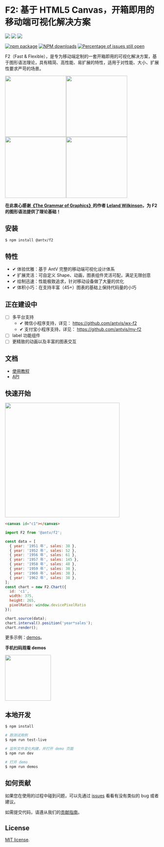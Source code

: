 # F2: 基于 HTML5 Canvas，开箱即用的移动端可视化解决方案

[![](https://img.shields.io/travis/antvis/f2.svg)](https://travis-ci.org/antvis/f2)
![](https://img.shields.io/badge/language-javascript-red.svg)
![](https://img.shields.io/badge/license-MIT-000000.svg)

[![npm package](https://img.shields.io/npm/v/@antv/f2.svg)](https://www.npmjs.com/package/@antv/f2)
[![NPM downloads](http://img.shields.io/npm/dm/@antv/f2.svg)](https://npmjs.org/package/@antv/f2)
[![Percentage of issues still open](http://isitmaintained.com/badge/open/antvis/f2.svg)](http://isitmaintained.com/project/antvis/f2 "Percentage of issues still open")

F2（Fast & Flexible），是专为移动端定制的一套开箱即用的可视化解决方案，基于图形语法理论，具有精简、高性能、易扩展的特性，适用于对性能、大小、扩展性要求严苛的场景。

<img src="https://gw.alipayobjects.com/zos/rmsportal/wVwdXNiAQuoutCZYWnQh.gif" width="200"><img src="https://gw.alipayobjects.com/zos/rmsportal/CCJgoEHPhkRhYeNhSbHM.gif" width="200"><img src="https://gw.alipayobjects.com/zos/rmsportal/KumfgQonwUIWydfdgjhc.gif" width="200"><img src="https://gw.alipayobjects.com/zos/rmsportal/lXRXNwExVazcmpIJgbvR.gif" width="200">

**在此衷心感谢[《The Grammar of Graphics》](https://www.cs.uic.edu/~wilkinson/TheGrammarOfGraphics/GOG.html)的作者 [Leland Wilkinson](https://en.wikipedia.org/wiki/Leland_Wilkinson)，为 F2 的图形语法提供了理论基础！**

## 安装

```bash
$ npm install @antv/f2
```

## 特性

- ✔︎ 体验优雅：基于 AntV 完整的移动端可视化设计体系
- ✔︎ 扩展灵活：可自定义 Shape、动画，图表组件灵活可配，满足无限创意
- ✔︎ 绘制迅速：性能极致追求，针对移动设备做了大量的优化
- ✔︎ 体积小巧：在支持丰富（45+）图表的基础上保持代码量的小巧

## 正在建设中

- [ ] 多平台支持
  * ✔︎ 微信小程序支持，详见： https://github.com/antvis/wx-f2
  * ✔︎ 支付宝小程序支持，详见： https://github.com/antvis/my-f2
- [ ] label 功能组件
- [ ] 更精致的动画以及丰富的图表交互

## 文档

- [使用教程](https://antv.alipay.com/zh-cn/f2/3.x/tutorial/index.html)
- [API](https://antv.alipay.com/zh-cn/f2/3.x/api/index.html)

## 快速开始

<img src="https://gw.alipayobjects.com/zos/rmsportal/vNBNIGvCiIwqLwaYjWUy.png" width="375">

```html
<canvas id="c1"></canvas>
```

```js
import F2 from '@antv/f2';

const data = [
  { year: '1951 年', sales: 38 },
  { year: '1952 年', sales: 52 },
  { year: '1956 年', sales: 61 },
  { year: '1957 年', sales: 145 },
  { year: '1958 年', sales: 48 },
  { year: '1959 年', sales: 38 },
  { year: '1960 年', sales: 38 },
  { year: '1962 年', sales: 38 },
];
const chart = new F2.Chart({
  id: 'c1',
  width: 375,
  height: 265,
  pixelRatio: window.devicePixelRatio
});

chart.source(data);
chart.interval().position('year*sales');
chart.render();
```

更多示例：[demos](https://antv.alipay.com/zh-cn/f2/3.x/demo/index.html)。

**手机扫码观看 demos**

<img src="https://gw.alipayobjects.com/zos/rmsportal/nzlxIzUBlBRVGMyaZigG.png" style="width:150px;">  


## 本地开发

```bash
$ npm install

# 跑测试用例
$ npm run test-live

# 监听文件变化构建，并打开 demo 页面
$ npm run dev

# 打开 demo
$ npm run demos
```

## 如何贡献

如果您在使用的过程中碰到问题，可以先通过 [issues](https://github.com/antvis/f2/issues) 看看有没有类似的 bug 或者建议。

如需提交代码，请遵从我们的[贡献指南](https://github.com/antvis/f2/blob/master/CONTRIBUTING.md)。

## License

[MIT license](./LICENSE).
